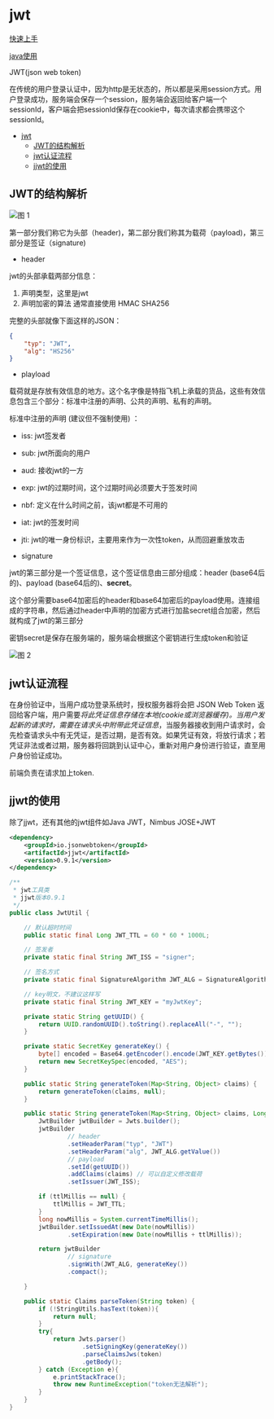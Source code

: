 # jwt

[快速上手](https://cloud.tencent.com/developer/article/2148676)

[java使用](https://www.bilibili.com/video/BV1cK4y197EM/)

JWT(json web token)

在传统的用户登录认证中，因为http是无状态的，所以都是采用session方式。用户登录成功，服务端会保存一个session，服务端会返回给客户端一个sessionId，客户端会把sessionId保存在cookie中，每次请求都会携带这个sessionId。

- [jwt](#jwt)
  - [JWT的结构解析](#jwt的结构解析)
  - [jwt认证流程](#jwt认证流程)
  - [jjwt的使用](#jjwt的使用)

## JWT的结构解析

![图 1](https://s2.loli.net/2023/03/08/d84saLIP9rRGzhg.png)  

第一部分我们称它为头部（header)，第二部分我们称其为载荷（payload)，第三部分是签证（signature)

- header

jwt的头部承载两部分信息：

1. 声明类型，这里是jwt
2. 声明加密的算法 通常直接使用 HMAC SHA256

完整的头部就像下面这样的JSON：

```json
{ 
    "typ": "JWT",
    "alg": "HS256"
}
```

- playload
  
载荷就是存放有效信息的地方。这个名字像是特指飞机上承载的货品，这些有效信息包含三个部分：标准中注册的声明、公共的声明、私有的声明。

标准中注册的声明 (建议但不强制使用) ：

- iss: jwt签发者
- sub: jwt所面向的用户
- aud: 接收jwt的一方
- exp: jwt的过期时间，这个过期时间必须要大于签发时间
- nbf: 定义在什么时间之前，该jwt都是不可用的
- iat: jwt的签发时间
- jti: jwt的唯一身份标识，主要用来作为一次性token，从而回避重放攻击

- signature
  
jwt的第三部分是一个签证信息，这个签证信息由三部分组成：header (base64后的)、payload (base64后的)、**secret**。

这个部分需要base64加密后的header和base64加密后的payload使用。连接组成的字符串，然后通过header中声明的加密方式进行加盐secret组合加密，然后就构成了jwt的第三部分

密钥secret是保存在服务端的，服务端会根据这个密钥进行生成token和验证

![图 2](https://s2.loli.net/2023/03/08/rhEeoLMcAgmBQTu.png)  

## jwt认证流程

在身份验证中，当用户成功登录系统时，授权服务器将会把 JSON Web Token 返回给客户端，用户需要*将此凭证信息存储在本地(cookie或浏览器缓存)。当用户发起新的请求时，需要在请求头中附带此凭证信息*，当服务器接收到用户请求时，会先检查请求头中有无凭证，是否过期，是否有效。如果凭证有效，将放行请求；若凭证非法或者过期，服务器将回跳到认证中心，重新对用户身份进行验证，直至用户身份验证成功。

前端负责在请求加上token.

## jjwt的使用

除了jjwt，还有其他的jwt组件如Java JWT，Nimbus JOSE+JWT

```xml
<dependency>
    <groupId>io.jsonwebtoken</groupId>
    <artifactId>jjwt</artifactId>
    <version>0.9.1</version>
</dependency>
```

```java
/**
 * jwt工具类
 * jjwt版本0.9.1
 */
public class JwtUtil {

    // 默认超时时间
    public static final Long JWT_TTL = 60 * 60 * 1000L;

    // 签发者
    private static final String JWT_ISS = "signer";

    // 签名方式
    private static final SignatureAlgorithm JWT_ALG = SignatureAlgorithm.HS256;

    // key明文，不建议这样写
    private static final String JWT_KEY = "myJwtKey";

    private static String getUUID() {
        return UUID.randomUUID().toString().replaceAll("-", "");
    }

    private static SecretKey generateKey() {
        byte[] encoded = Base64.getEncoder().encode(JWT_KEY.getBytes());
        return new SecretKeySpec(encoded, "AES");
    }

    public static String generateToken(Map<String, Object> claims) {
        return generateToken(claims, null);
    }

    public static String generateToken(Map<String, Object> claims, Long ttlMillis) {
        JwtBuilder jwtBuilder = Jwts.builder();
        jwtBuilder
                // header
                .setHeaderParam("typ", "JWT")
                .setHeaderParam("alg", JWT_ALG.getValue())
                // payload
                .setId(getUUID())
                .addClaims(claims) // 可以自定义修改载荷
                .setIssuer(JWT_ISS);

        if (ttlMillis == null) {
            ttlMillis = JWT_TTL;
        }
        long nowMillis = System.currentTimeMillis();
        jwtBuilder.setIssuedAt(new Date(nowMillis))
                .setExpiration(new Date(nowMillis + ttlMillis));

        return jwtBuilder
                // signature
                .signWith(JWT_ALG, generateKey())
                .compact();

    }

    public static Claims parseToken(String token) {
        if (!StringUtils.hasText(token)){
            return null;
        }
        try{
            return Jwts.parser()
                    .setSigningKey(generateKey())
                    .parseClaimsJws(token)
                    .getBody();
        } catch (Exception e){
            e.printStackTrace();
            throw new RuntimeException("token无法解析");
        }
    }
}
```
